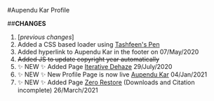 #Aupendu Kar Profile

##**CHANGES**

1. [_previous changes_]
2. Added a CSS based loader using [Tashfeen's Pen](https://codepen.io/tashfene/pen/raEqrJ)
3. Added hyperlink to Aupendu Kar in the footer on 07/May/2020
4. ~~Added JS to update copyright year automatically~~
5. :sparkles: NEW :sparkles: Added Page [Iterative Dehaze](https://aupendu.github.io/iterative-dehaze) 29/July/2020
6. :sparkles: NEW :sparkles: New Profile Page is now live [Aupendu Kar](https://aupendu.github.io/) 04/Jan/2021
7. :sparkles: NEW :sparkles: Added Page [Zero Restore](https://aupendu.github.io/zero-restore) (Downloads and Citation incomplete) 26/March/2021
